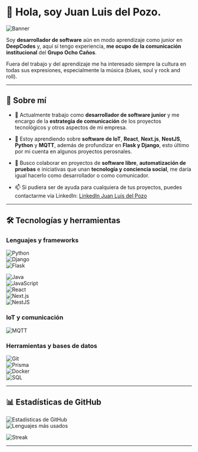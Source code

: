# 👋 Hola, soy Juan Luis del Pozo.

![Banner](https://capsule-render.vercel.app/api?type=rect&color=gradient&height=100&section=header&text=Juan%20Luis%20del%20Pozo&fontSize=40&fontColor=ffffff&animation=fadeIn)

Soy **desarrollador de software** aún en modo aprendizaje como junior en **DeepCodes** y, aquí sí tengo experiencia, **me ocupo de la comunicación institucional** del **Grupo Ocho Caños**.

Fuera del trabajo y del aprendizaje me ha interesado siempre la cultura en todas sus expresiones, especialmente la música (blues, soul y rock and roll). 

---

## 🚀 Sobre mí  

- 🔭 Actualmente trabajo como **desarrollador de software junior** y me encargo de la **estrategia de comunicación** de los proyectos tecnológicos y otros aspectos de mi empresa.  
- 🌱 Estoy aprendiendo sobre **software de IoT**, **React**, **Next.js**, **NestJS**, **Python** y **MQTT**, además de profundizar en **Flask y Django**, esto último por mi cuenta en algunos proyectos perosnales.  
- 👯 Busco colaborar en proyectos de **software libre**, **automatización de pruebas** e iniciativas que unan **tecnología y conciencia social**, me daría igual hacerlo como desarrollador o como comunicador.  

- 📫 Si pudiera ser de ayuda para cualquiera de tus proyectos, puedes contactarme vía LinkedIn: [LinkedIn Juan Luis del Pozo](https://www.linkedin.com/in/juanluisdelpozo/)  

---

## 🛠️ Tecnologías y herramientas  

### Lenguajes y frameworks  
![Python](https://img.shields.io/badge/Python-3776AB?style=for-the-badge&logo=python&logoColor=white)  
![Django](https://img.shields.io/badge/Django-092E20?style=for-the-badge&logo=django&logoColor=white)  
![Flask](https://img.shields.io/badge/Flask-000000?style=for-the-badge&logo=flask&logoColor=white) 

![Java](https://img.shields.io/badge/Java-ED8B00?style=for-the-badge&logo=java&logoColor=white)  
![JavaScript](https://img.shields.io/badge/JavaScript-F7DF1E?style=for-the-badge&logo=javascript&logoColor=black)  
![React](https://img.shields.io/badge/React-20232A?style=for-the-badge&logo=react&logoColor=61DAFB)  
![Next.js](https://img.shields.io/badge/Next.js-000000?style=for-the-badge&logo=nextdotjs&logoColor=white)  
![NestJS](https://img.shields.io/badge/NestJS-E0234E?style=for-the-badge&logo=nestjs&logoColor=white)  

### IoT y comunicación  
![MQTT](https://img.shields.io/badge/MQTT-660066?style=for-the-badge&logo=eclipse-mosquitto&logoColor=white)  

### Herramientas y bases de datos  
![Git](https://img.shields.io/badge/Git-F05032?style=for-the-badge&logo=git&logoColor=white)  
![Prisma](https://img.shields.io/badge/Prisma-2D3748?style=for-the-badge&logo=prisma&logoColor=white)  
![Docker](https://img.shields.io/badge/Docker-2496ED?style=for-the-badge&logo=docker&logoColor=white)  
![SQL](https://img.shields.io/badge/SQL-4479A1?style=for-the-badge&logo=postgresql&logoColor=white)  

---

## 📊 Estadísticas de GitHub  

![Estadísticas de GitHub](https://github-readme-stats.vercel.app/api?username=juanluisdelpozo&show_icons=true&theme=radical)  
![Lenguajes más usados](https://github-readme-stats.vercel.app/api/top-langs/?username=juanluisdelpozo&layout=compact&theme=radical)  

![Streak](https://streak-stats.demolab.com/?user=juanluisdelpozo&theme=radical)  

---
